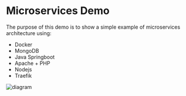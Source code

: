 # Microservices Demo

The purpose of this demo is to show a simple example of microservices architecture using:

* Docker
* MongoDB
* Java Springboot
* Apache + PHP
* Nodejs
* Traefik


![diagram](https://cvbtechnology.com/storage/app/media/microservices_demo.png)